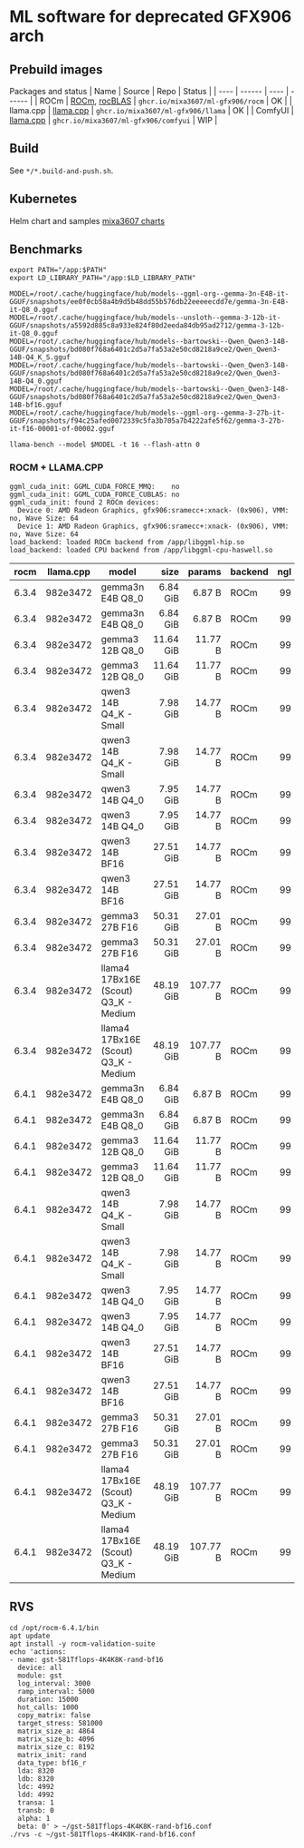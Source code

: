 # ML software for deprecated GFX906 arch

## Prebuild images

Packages and status
| Name | Source | Repo | Status |
| ---- | ------ | ---- | ------ |
| ROCm | [ROCm](https://github.com/ROCm/ROCm), [rocBLAS](https://github.com/ROCm/rocBLAS) | `ghcr.io/mixa3607/ml-gfx906/rocm` | OK |
| llama.cpp | [llama.cpp](https://github.com/ggml-org/llama.cpp) | `ghcr.io/mixa3607/ml-gfx906/llama` | OK |
| ComfyUI | [llama.cpp](https://github.com/comfyanonymous/ComfyUI) | `ghcr.io/mixa3607/ml-gfx906/comfyui` | WIP |

## Build

See `*/*.build-and-push.sh`. 

## Kubernetes
Helm chart and samples [mixa3607 charts](https://github.com/mixa3607/charts)

## Benchmarks

```shell
export PATH="/app:$PATH"
export LD_LIBRARY_PATH="/app:$LD_LIBRARY_PATH"

MODEL=/root/.cache/huggingface/hub/models--ggml-org--gemma-3n-E4B-it-GGUF/snapshots/ee0f0cb58a4b9d5b48dd55b576db22eeeeecdd7e/gemma-3n-E4B-it-Q8_0.gguf
MODEL=/root/.cache/huggingface/hub/models--unsloth--gemma-3-12b-it-GGUF/snapshots/a5592d885c8a933e824f80d2eeda84db95ad2712/gemma-3-12b-it-Q8_0.gguf
MODEL=/root/.cache/huggingface/hub/models--bartowski--Qwen_Qwen3-14B-GGUF/snapshots/bd080f768a6401c2d5a7fa53a2e50cd8218a9ce2/Qwen_Qwen3-14B-Q4_K_S.gguf
MODEL=/root/.cache/huggingface/hub/models--bartowski--Qwen_Qwen3-14B-GGUF/snapshots/bd080f768a6401c2d5a7fa53a2e50cd8218a9ce2/Qwen_Qwen3-14B-Q4_0.gguf
MODEL=/root/.cache/huggingface/hub/models--bartowski--Qwen_Qwen3-14B-GGUF/snapshots/bd080f768a6401c2d5a7fa53a2e50cd8218a9ce2/Qwen_Qwen3-14B-bf16.gguf
MODEL=/root/.cache/huggingface/hub/models--ggml-org--gemma-3-27b-it-GGUF/snapshots/f94c25afed0072339c5fa3b705a7b4222afe5f62/gemma-3-27b-it-f16-00001-of-00002.gguf

llama-bench --model $MODEL -t 16 --flash-attn 0
```

### ROCM + LLAMA.CPP
```
ggml_cuda_init: GGML_CUDA_FORCE_MMQ:    no
ggml_cuda_init: GGML_CUDA_FORCE_CUBLAS: no
ggml_cuda_init: found 2 ROCm devices:
  Device 0: AMD Radeon Graphics, gfx906:sramecc+:xnack- (0x906), VMM: no, Wave Size: 64
  Device 1: AMD Radeon Graphics, gfx906:sramecc+:xnack- (0x906), VMM: no, Wave Size: 64
load_backend: loaded ROCm backend from /app/libggml-hip.so
load_backend: loaded CPU backend from /app/libggml-cpu-haswell.so
```

| rocm  | llama.cpp | model                                |       size |     params | backend    | ngl |            test |                  t/s |
| ----- | --------- | ------------------------------------ | ---------: | ---------: | ---------- | --: | --------------: | -------------------: |
| 6.3.4 | 982e3472  | gemma3n E4B Q8_0                     |   6.84 GiB |     6.87 B | ROCm       |  99 |           pp512 |        483.29 ± 0.68 |
| 6.3.4 | 982e3472  | gemma3n E4B Q8_0                     |   6.84 GiB |     6.87 B | ROCm       |  99 |           tg128 |         33.48 ± 0.43 |
| 6.3.4 | 982e3472  | gemma3 12B Q8_0                      |  11.64 GiB |    11.77 B | ROCm       |  99 |           pp512 |        246.66 ± 0.07 |
| 6.3.4 | 982e3472  | gemma3 12B Q8_0                      |  11.64 GiB |    11.77 B | ROCm       |  99 |           tg128 |         28.41 ± 0.12 |
| 6.3.4 | 982e3472  | qwen3 14B Q4_K - Small               |   7.98 GiB |    14.77 B | ROCm       |  99 |           pp512 |        242.34 ± 0.15 |
| 6.3.4 | 982e3472  | qwen3 14B Q4_K - Small               |   7.98 GiB |    14.77 B | ROCm       |  99 |           tg128 |         35.87 ± 0.15 |
| 6.3.4 | 982e3472  | qwen3 14B Q4_0                       |   7.95 GiB |    14.77 B | ROCm       |  99 |           pp512 |        574.13 ± 0.28 |
| 6.3.4 | 982e3472  | qwen3 14B Q4_0                       |   7.95 GiB |    14.77 B | ROCm       |  99 |           tg128 |         39.02 ± 0.23 |
| 6.3.4 | 982e3472  | qwen3 14B BF16                       |  27.51 GiB |    14.77 B | ROCm       |  99 |           pp512 |        118.01 ± 0.24 |
| 6.3.4 | 982e3472  | qwen3 14B BF16                       |  27.51 GiB |    14.77 B | ROCm       |  99 |           tg128 |         19.33 ± 0.08 |
| 6.3.4 | 982e3472  | gemma3 27B F16                       |  50.31 GiB |    27.01 B | ROCm       |  99 |           pp512 |        236.51 ± 0.14 |
| 6.3.4 | 982e3472  | gemma3 27B F16                       |  50.31 GiB |    27.01 B | ROCm       |  99 |           tg128 |         10.37 ± 0.04 |
| 6.3.4 | 982e3472  | llama4 17Bx16E (Scout) Q3_K - Medium |  48.19 GiB |   107.77 B | ROCm       |  99 |           pp512 |        160.50 ± 0.81 |
| 6.3.4 | 982e3472  | llama4 17Bx16E (Scout) Q3_K - Medium |  48.19 GiB |   107.77 B | ROCm       |  99 |           tg128 |         22.75 ± 0.07 |
| 6.4.1 | 982e3472  | gemma3n E4B Q8_0                     |   6.84 GiB |     6.87 B | ROCm       |  99 |           pp512 |        606.83 ± 0.97 |
| 6.4.1 | 982e3472  | gemma3n E4B Q8_0                     |   6.84 GiB |     6.87 B | ROCm       |  99 |           tg128 |         33.36 ± 0.23 |
| 6.4.1 | 982e3472  | gemma3 12B Q8_0                      |  11.64 GiB |    11.77 B | ROCm       |  99 |           pp512 |        329.70 ± 0.30 |
| 6.4.1 | 982e3472  | gemma3 12B Q8_0                      |  11.64 GiB |    11.77 B | ROCm       |  99 |           tg128 |         28.58 ± 0.15 |
| 6.4.1 | 982e3472  | qwen3 14B Q4_K - Small               |   7.98 GiB |    14.77 B | ROCm       |  99 |           pp512 |        286.58 ± 0.15 |
| 6.4.1 | 982e3472  | qwen3 14B Q4_K - Small               |   7.98 GiB |    14.77 B | ROCm       |  99 |           tg128 |         36.48 ± 0.11 |
| 6.4.1 | 982e3472  | qwen3 14B Q4_0                       |   7.95 GiB |    14.77 B | ROCm       |  99 |           pp512 |        570.15 ± 0.23 |
| 6.4.1 | 982e3472  | qwen3 14B Q4_0                       |   7.95 GiB |    14.77 B | ROCm       |  99 |           tg128 |         38.94 ± 0.16 |
| 6.4.1 | 982e3472  | qwen3 14B BF16                       |  27.51 GiB |    14.77 B | ROCm       |  99 |           pp512 |        119.03 ± 0.31 |
| 6.4.1 | 982e3472  | qwen3 14B BF16                       |  27.51 GiB |    14.77 B | ROCm       |  99 |           tg128 |         19.46 ± 0.10 |
| 6.4.1 | 982e3472  | gemma3 27B F16                       |  50.31 GiB |    27.01 B | ROCm       |  99 |           pp512 |        238.38 ± 0.26 |
| 6.4.1 | 982e3472  | gemma3 27B F16                       |  50.31 GiB |    27.01 B | ROCm       |  99 |           tg128 |         10.41 ± 0.03 |
| 6.4.1 | 982e3472  | llama4 17Bx16E (Scout) Q3_K - Medium |  48.19 GiB |   107.77 B | ROCm       |  99 |           pp512 |        190.52 ± 0.84 |
| 6.4.1 | 982e3472  | llama4 17Bx16E (Scout) Q3_K - Medium |  48.19 GiB |   107.77 B | ROCm       |  99 |           tg128 |         22.96 ± 0.10 |

## RVS
```shell
cd /opt/rocm-6.4.1/bin
apt update
apt install -y rocm-validation-suite
echo 'actions:
- name: gst-581Tflops-4K4K8K-rand-bf16
  device: all
  module: gst
  log_interval: 3000
  ramp_interval: 5000
  duration: 15000
  hot_calls: 1000
  copy_matrix: false
  target_stress: 581000
  matrix_size_a: 4864
  matrix_size_b: 4096
  matrix_size_c: 8192
  matrix_init: rand
  data_type: bf16_r
  lda: 8320
  ldb: 8320
  ldc: 4992
  ldd: 4992
  transa: 1
  transb: 0
  alpha: 1
  beta: 0' > ~/gst-581Tflops-4K4K8K-rand-bf16.conf
./rvs -c ~/gst-581Tflops-4K4K8K-rand-bf16.conf
```